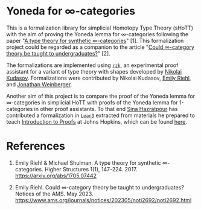 # Yoneda for ∞-categories 

This is a formalization library for simplicial Homotopy Type Theory (sHoTT) with the aim of proving the Yoneda lemma for ∞-categories following the paper "[A type theory for synthetic ∞-categories](https://higher-structures.math.cas.cz/api/files/issues/Vol1Iss1/RiehlShulman)" [1]. This formalization project could be regarded as a companion to the article "[Could ∞-category theory be taught to undergraduates?](https://www.ams.org/journals/notices/202305/noti2692/noti2692.html)" [2].


The formalizations are implemented using [`rzk`](https://github.com/fizruk/rzk), an experimental proof assistant for a variant of type theory with shapes developed by [Nikolai Kudasov](https://fizruk.github.io/). Formalizations were contributed by Nikolai Kudasov, [Emily Riehl](https://emilyriehl.github.io/), and [Jonathan Weinberger](https://sites.google.com/view/jonathanweinberger).

Another aim of this project is to compare the proof of the Yoneda lemma for ∞-categories in simplicial HoTT with proofs of the Yoneda lemma for 1-categories in other proof assistants. To that end [Sina Hazratpour](https://sinhp.github.io/) has contributed a formalization in [`Lean3`](https://leanprover-community.github.io/) extracted from materials he prepared to teach [Introduction to Proofs](https://sinhp.github.io/teaching/2022-introduction-to-proofs-with-Lean) at Johns Hopkins, which can be found [here](https://github.com/emilyriehl/yoneda/blob/master/lean/yoneda.lean).

# References

1. Emily Riehl & Michael Shulman. A type theory for synthetic ∞-categories. Higher Structures 1(1), 147-224. 2017. https://arxiv.org/abs/1705.07442

2. Emily Riehl. Could ∞-category theory be taught to undergraduates? Notices of the AMS. May 2023. https://www.ams.org/journals/notices/202305/noti2692/noti2692.html
